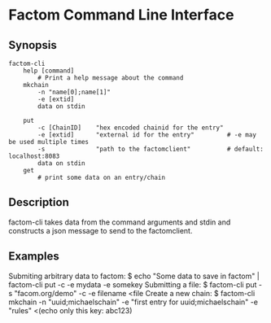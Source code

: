 Factom Command Line Interface
===

Synopsis
---
	factom-cli
		help [command]
			# Print a help message about the command
		mkchain
			-n "name[0];name[1]"
			-e [extid]
			data on stdin
			
		put
			-c [ChainID]	"hex encoded chainid for the entry"
			-e [extid]		"external id for the entry"			# -e may be used multiple times
			-s				"path to the factomclient"			# default: localhost:8083
			data on stdin
		get
			# print some data on an entry/chain

Description
---
factom-cli takes data from the command arguments and stdin and constructs a json message to send to the factomclient.

Examples
---
Submiting arbitrary data to factom:
	$ echo "Some data to save in factom" | factom-cli put -c <my chainid> -e mydata -e somekey
Submitting a file:
	$ factom-cli put -s "facom.org/demo" -c <my chainid> -e filename <file
Create a new chain:
	$ factom-cli mkchain -n "uuid;michaelschain" -e "first entry for uuid;michaelschain" -e "rules" <(echo only this key: abc123)